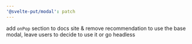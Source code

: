 ```yaml
---
'@svelte-put/modal': patch
---
```


add `onPop` section to docs site & remove recommendation to use the base modal, leave users to decide to use it or go headless
